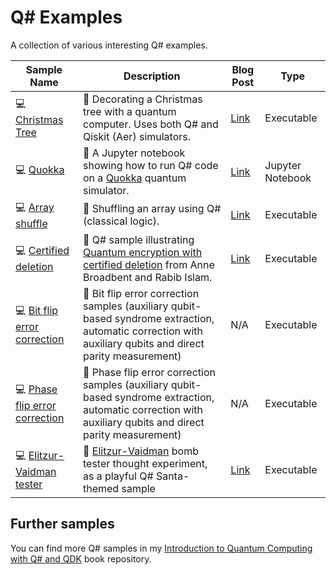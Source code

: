 # Q# Examples

A collection of various interesting Q# examples.

| Sample Name | Description | Blog Post | Type |
|-------------|-------------|-----------|------|
| 💻 [Christmas Tree](./christmas-tree) | 📝 Decorating a Christmas tree with a quantum computer. Uses both Q# and Qiskit (Aer) simulators. | [Link](https://www.strathweb.com/2024/12/decorating-a-quantum-christmas-tree-with-qsharp-and-qiskit/) | Executable |
| 💻 [Quokka](./quokka) | 📝 A Jupyter notebook showing how to run Q# code on a [Quokka](https://www.quokkacomputing.com/) quantum simulator. | [Link](https://strathweb.com/2025/03/running-qsharp-code-on-quokka/) | Jupyter Notebook |
| 💻 [Array shuffle](./language/shuffle) | 📝 Shuffling an array using Q# (classical logic). | [Link](https://www.strathweb.com/2023/12/shuffling-an-array-in-qsharp/) | Executable |
| 💻 [Certified deletion](./certified-deletion) | 📝 Q# sample illustrating [Quantum encryption with certified deletion](https://link.springer.com/chapter/10.1007/978-3-030-64381-2_4) from Anne Broadbent and Rabib Islam. | [Link](https://www.strathweb.com/2023/12/exploring-quantum-encryption-and-certified-deletion-with-qsharp/) | Executable |
| 💻 [Bit flip error correction](./error-correction/bitflip) | 📝 Bit flip error correction samples (auxiliary qubit-based syndrome extraction, automatic correction with auxiliary qubits and direct parity measurement) | N/A | Executable
| 💻 [Phase flip error correction](./error-correction/phaseflip) | 📝 Phase flip error correction samples (auxiliary qubit-based syndrome extraction, automatic correction with auxiliary qubits and direct parity measurement) | N/A | Executable
| 💻 [Elitzur-Vaidman tester](./elitzur-vaidman) | 📝 [Elitzur-Vaidman](https://arxiv.org/abs/hep-th/9305002) bomb tester thought experiment, as a playful Q# Santa-themed sample | [Link](https://www.strathweb.com/2022/12/q-holiday-calendar-2022-peeking-into-santas-gifts-with-q/) | Executable

## Further samples

You can find more Q# samples in my [Introduction to Quantum Computing with Q# and QDK](https://github.com/filipw/intro-to-qc-with-qsharp-book?tab=readme-ov-file#list-of-examples) book repository.